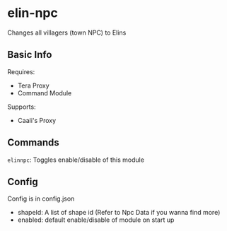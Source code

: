 # elin-npc
Changes all villagers (town NPC) to Elins

## Basic Info
Requires:
- Tera Proxy
- Command Module

Supports: 
- Caali's Proxy

## Commands
`elinnpc`: Toggles enable/disable of this module

## Config
Config is in config.json

- shapeId: A list of shape id (Refer to Npc Data if you wanna find more)
- enabled: default enable/disable of module on start up
